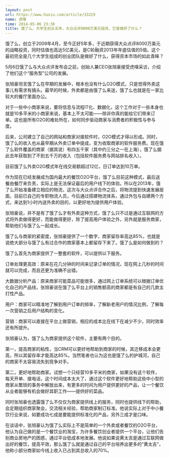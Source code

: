 ```yaml
---
layout: post
url: https://www.huxiu.com/article/33229
name: 虎嗅
time: 2014-05-06 23:38
title: 饿了么，大学生创业五年，大众点评8000万美元投资，它是做好了什么？
---
```

饿了么，创立于2009年4月，至今正好5年多，于近期获得大众点评8000万美元的战略投资，同时估值也高达5亿美元，是C轮融资2013年年底估值的5倍。这个最初完全是几个大学生组成的创业团队是做好了什么，获得资本市场的如此青睐？

5月6日饿了么与大众点评发布会之前，创始人兼CEO张旭豪接受虎嗅采访，介绍了他们这个“服务型”公司的发展。

张旭豪坦言饿了么在早期的发展中，根本也没有什么O2O模式，只是觉得外卖这事儿有需求有搞头。最早的时候，外卖都是由饿了么来送，饿了么也就是在一家比较大的餐厅里面办公。

对于一些中小商家来说，要将信息与流程IT化、数据化，这个工作对于一些本身也就是10多平米的小商家来说，基本上不太可能——除非你真的能给它们带来订单。这也是所有O2O的难处所在，如何同步驱动商家与消费者的积极性与参与度。

后来，公司建立了自己的网站和商家对接软件时，O2O模式才得以形成。同时，饿了么的收入也从最早期从外卖订单中提成，变为收取商家的软件服务费。现在饿了么软件覆盖的商家（据其说）有四五千家（其中约三分之一在上海），饿了么据此去年获取到了不到五千万的收入（包括软件服务费与网站排名收入）。

目前饿了么外卖O2O模式年在线交易额超过12亿，日订单达到10万单。

作为现在已经发展成为国内最大的餐饮O2O平台，饿了么目前这种模式，最后送餐由餐厅来负责，实际上是无法保证最后的用户线下的体验。所以在2013年，饿了么开始准备建立相应的物流，这次与大众点评合作之后，将物流提到快速发展层面，目前已自己的专职物流人员，今后通过搭建物流体系，通过外包与自建两个方式，来达到1小时内送外卖的目的，以更好地为提供用户体验。

张旭豪说，并不是有了饿了么才有外卖这种方式，饿了么只不过是通过互联网的方式将外卖做得更好，而能做得更好，除了提高用户体验之外，另外就是服务商家，帮助他们与饿了么一起成长。

饿了么与商家的紧密度，张旭豪提供了一个数字，商家留存率高达85%，也就是说绝大部分与饿了么有过合作的商家基本上都留存下来了。饿了么是如何做到的？

饿了么首先为商家提供了一整套的软件，可以提供以下服务。

订单处理更高效：原来在花几分钟的时间来记录订单的情况，现在网上几秒的时间就可以完成，而且还更为准确不出错。

大数据分析产品：原来商家可能菜品可能很多，通过网上订单系统可以根据订单优化自己的产品线，张旭豪说在饿了么平台上的销售额高的商家都是有自己的几款主打性产品。

用户：商家可以精准地了解到用户订单的频率，了解新老用户的情况比例，了解每一次营销之后用户结构的变化。

营销：商家可以直接在平台上做营销，相应的成本比在线下在减少不少，同时效率还有所提升。

张旭豪认为，饿了么为商家提供这个软件，主要有两个目的。

第一，提高商家的粘性，当CRM可以更好地帮助到商家的时候，其迁移成本会更高，所以其留存率才能高达85%。当然笔者也认为这也是饿了么的护城河，自己的商家不太容易流失到竞争对手。

第二，更好地帮助商家。试想一个只经营10多平米的商家，如果没有这个软件，每天开单、接电话，这个时间成本太大了，通过这个软件更好地帮助这些中小型的商家从繁琐的事务中解放出来，有更多的时间为用户提供更好的产品，让一个餐饮从业者能够有机会做好其职工作——提供好的菜品。

同时张旭豪也透露饿了么不仅仅为商家提供线上的服务，同时也提供线下的帮助，会定期组织商家聚会，交流相关经验，帮助商家制订标准。他说实际上对于中小餐饮行业来说，如要成功七成是要能提供标准化的产品，另外三成才是口味。

在谈话中，张旭豪认为饿了么实际上不是简单的一个外卖或者餐饮的O2O平台，他认为自己做的是一个餐饮业的淘宝，为许多餐饮创业者提供一个平台，让他们告别商业房地产的困惑，通过平台低成本地发展。他说如果说黄太吉是通过互联网做出好的餐饮，提高平效，那么饿了么就是通过自己的平台培养出更多的“黄太吉”，他称小部分商家如今线上收入已占到其总收入的70%。

